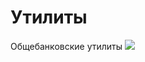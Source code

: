 # Утилиты
Общебанковские утилиты
<img src="https://github.com/alfa-laboratory/utils/workflows/Tests/badge.svg" />
